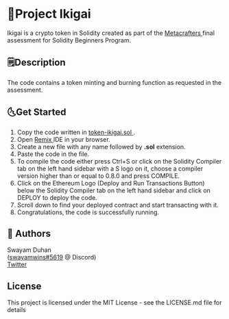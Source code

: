 <h1> 💫Project Ikigai </h1>
<p>Ikigai is a crypto token in Solidity created as part of the 
  <a href = "https://www.metacrafters.io/"> Metacrafters </a> final assessment for Solidity Beginners Program.</p>

<h2> 🗒️Description </h2>
The code contains a token minting and burning function as requested in the assessment.

<h2> 🌜Get Started </h2>
<ol> 
  <li> Copy the code written in <a href = "token-ikigai.sol"> token-ikigai.sol </a>.</li>
  <li> Open <a href = "https://remix.ethereum.org/"> Remix </a> IDE in your browser. </li>
  <li> Create a new file with any name followed by <strong>.sol</strong> extension. </li>
  <li> Paste the code in the file. </li>
  <li> To compile the code either press Ctrl+S or click on the Solidity Compiler tab on the left hand sidebar with a S logo on it, choose a compiler version higher than or equal to 0.8.0 and press COMPILE. </li>
  <li> Click on the Ethereum Logo (Deploy and Run Transactions Button) below the Solidity Compiler tab on the left hand sidebar and click on DEPLOY to deploy the code. </li>
  <li> Scroll down to find your deployed contract and start transacting with it. </li>
  <li> Congratulations, the code is successfully running. </li>
</ol>

<h2> 🤍 Authors </h2>
Swayam Duhan <br>
(<a href = "discordapp.com/users/swayamwins#5619">swayamwins#5619</a> @ Discord) <br>
<a href = "https://twitter.com/swxyamfr?s=20"> Twitter </a>

<h2> License </h2>
This project is licensed under the MIT License - see the LICENSE.md file for details
